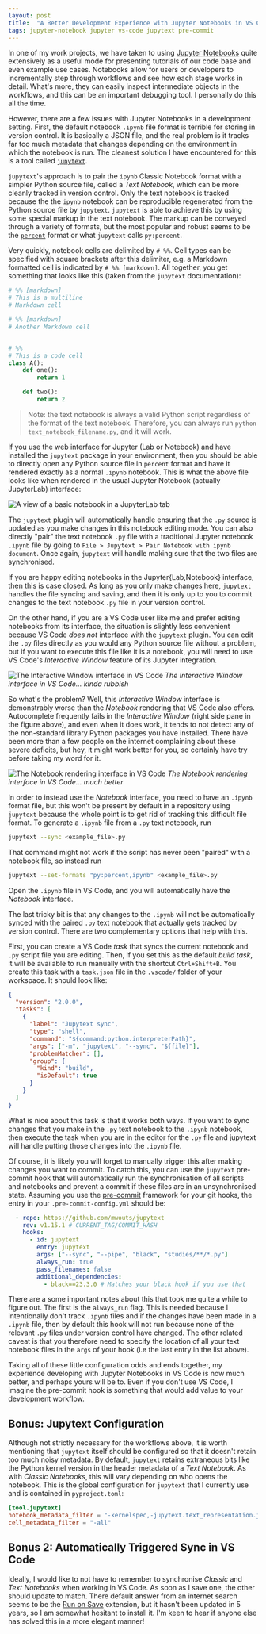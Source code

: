 ```yaml
---
layout: post
title:  "A Better Development Experience with Jupyter Notebooks in VS Code"
tags: jupyter-notebook jupyter vs-code jupytext pre-commit
---
```


In one of my work projects, we have taken to using
[Jupyter Notebooks](https://jupyter-notebook.readthedocs.io/en/stable/)
quite extensively as a useful mode for presenting tutorials of our code base and even example use
cases. Notebooks allow for users or developers to incrementally step through workflows and see how
each stage works in detail. What's more, they can easily inspect intermediate objects in the
workflows, and this can be an important debugging tool. I personally do this all the time.

However, there are a few issues with Jupyter Notebooks in a development setting. First, the default
notebook `.ipynb` file format is terrible for storing in version control. It is basically a JSON
file, and the real problem is it tracks far too much metadata that changes depending on the
environment in which the notebook is run. The cleanest solution I have encountered for this is a
tool called [`jupytext`](https://jupytext.readthedocs.io/en/latest).

`jupytext`'s approach is to pair the `ipynb` Classic Notebook format with a simpler Python source
file, called a *Text Notebook*, which can be more cleanly tracked in version control. Only the
text notebook is tracked because the the `ipynb` notebook can be reproducible regenerated from
the Python source file by `jupytext`. `jupytext` is able to achieve this by using some special
markup in the text notebook. The markup can be conveyed through a variety of formats, but the most
popular and robust seems to be
the [`percent`](https://jupytext.readthedocs.io/en/latest/formats-scripts.html#the-percent-format)
format or what `jupytext` calls `py:percent`.

Very quickly, notebook cells are delimited by `# %%`. Cell types can be specified with square
brackets after this delimiter, e.g. a Markdown formatted cell is indicated by `# %% [markdown]`.
All together, you get something that looks like this (taken from the `jupytext` documentation):

```python
# %% [markdown]
# This is a multiline
# Markdown cell

# %% [markdown]
# Another Markdown cell


# %%
# This is a code cell
class A():
    def one():
        return 1

    def two():
        return 2
```

> Note: the text notebook is always a valid Python script regardless of the format of the text
> notebook. Therefore, you can always run `python text_notebook_filename.py`, and it will work.

If you use the web interface for Jupyter (Lab or Notebook) and have installed the `jupytext` package
in your environment, then you should be able to directly open any Python source file in `percent`
format and have it rendered exactly as a normal `.ipynb` notebook.  This is what the above file
looks like when rendered in the usual Jupyter Notebook (actually JupyterLab) interface:

![A view of a basic notebook in a JupyterLab tab](/assets/images/jupyterlab_notebook_view.png)

The `jupytext` plugin will automatically handle ensuring that the `.py` source is updated as you
make changes in this notebook editing mode. You can also directly "pair" the text notebook `.py`
file with a traditional Jupyter notebook `.ipynb` file by going to
`File > Jupytext > Pair Notebook with ipynb document`.
Once again, `jupytext` will handle making sure that the two files are synchronised.

If you are happy editing notebooks in the Jupyter{Lab,Notebook} interface, then this is case closed.
As long as you only make changes here, `jupytext` handles the file syncing and saving, and then it
is only up to you to commit changes to the text notebook `.py` file in your version control.

On the other hand, if you are a VS Code user like me and prefer editing notebooks from its
interface, the situation is slightly less convenient because VS Code *does not* interface with the
`jupytext` plugin. You can edit the `.py` files directly as you would any Python source file without
a problem, but if you want to execute this file like it is a notebook, you will need to use VS
Code's *Interactive Window* feature of its Jupyter integration.

![The Interactive Window interface in VS Code](/assets/images/vscode_interactive_window_interface.png)
*The Interactive Window interface in VS Code... kinda rubbish*

So what's the problem? Well, this *Interactive Window* interface is demonstrably worse than the
*Notebook* rendering that VS Code also offers. Autocomplete frequently fails in the *Interactive
Window* (right side pane in the figure above), and even when it does work, it tends to not detect
any of the non-standard library Python packages you have installed. There have been more than a few
people on the internet complaining about these severe deficits, but hey, it might work better for
you, so certainly have try before taking my word for it.

![The Notebook rendering interface in VS Code](/assets/images/vscode_notebook_rendering_interface.png)
*The Notebook rendering interface in VS Code... much better*

In order to instead use the *Notebook* interface, you need to have an `.ipynb` format file, but this
won't be present by default in a repository using `jupytext` because the whole point is to get rid
of tracking this difficult file format. To generate a `.ipynb` file from a `.py` text notebook, run

```bash
jupytext --sync <example_file>.py
```

That command might not work if the script has never been "paired" with a notebook file,
so instead run

```bash
jupytext --set-formats "py:percent,ipynb" <example_file>.py
```

Open the `.ipynb` file in VS Code, and you will automatically have the *Notebook* interface.

The last tricky bit is that any changes to the `.ipynb` will not be automatically synced
with the paired `.py` text notebook that actually gets tracked by version control.
There are two complementary options that help with this.

First,
you can create a VS Code *task* that syncs the current notebook and `.py` script file you are
editing. Then, if you set this as the default *build task*, it will be available to run manually
with the shortcut `Ctrl+Shift+B`.  You create this task with a `task.json` file in the `.vscode/`
folder of your workspace. It should look like:

```json
{
  "version": "2.0.0",
  "tasks": [
    {
      "label": "Jupytext sync",
      "type": "shell",
      "command": "${command:python.interpreterPath}",
      "args": ["-m", "jupytext", "--sync", "${file}"],
      "problemMatcher": [],
      "group": {
        "kind": "build",
        "isDefault": true
      }
    }
  ]
}
```

What is nice about this task is that it works both ways. If you want to sync changes that you make
in the `.py` text notebook to the `.ipynb` notebook, then execute the task when you are in the
editor for the `.py` file and jupytext will handle putting those changes into the `.ipynb` file.

Of course, it is likely you will forget to manually trigger this after making changes you want to
commit. To catch this, you can use the `jupytext` pre-commit hook that will automatically run the
synchronisation of all scripts and notebooks and prevent a commit if these files are in an
unsynchronised state. Assuming you use the [pre-commit](https://pre-commit.com/) framework for your
git hooks, the entry in your `.pre-commit-config.yml` should be:

```yaml
  - repo: https://github.com/mwouts/jupytext
    rev: v1.15.1 # CURRENT_TAG/COMMIT_HASH
    hooks:
      - id: jupytext
        entry: jupytext
        args: ["--sync", "--pipe", "black", "studies/**/*.py"]
        always_run: true
        pass_filenames: false
        additional_dependencies:
          - black==23.3.0 # Matches your black hook if you use that
```

There are a some important notes about this that took me quite a while to figure out. The first is
the `always_run` flag. This is needed because I intentionally don't track `.ipynb` files and if the
changes have been made in a `.ipynb` file, then by default this hook will not run because none of
the relevant `.py` files under version control have changed. The other related caveat is that you
therefore need to specify the location of all your text notebook files in the `args` of your hook
(i.e the last entry in the list above).

Taking all of these little configuration odds and ends together, my experience developing with
Jupyter Notebooks in VS Code is now much better, and perhaps yours will be to. Even if you don't use
VS Code, I imagine the pre-commit hook is something that would add value to your development
workflow.

## Bonus: Jupytext Configuration

Although not strictly necessary for the workflows above, it is worth mentioning that `jupytext`
itself should be configured so that it doesn't retain too much noisy metadata. By default,
`jupytext` retains extraneous bits like the Python kernel version in the header metadata of a *Text
Notebook*. As with *Classic Notebooks*, this will vary depending on who opens the notebook. This is
the global configuration for `jupytext` that I currently use and is contained in `pyproject.toml`:

```toml
[tool.jupytext]
notebook_metadata_filter = "-kernelspec,-jupytext.text_representation.jupytext_version"
cell_metadata_filter = "-all"
```

## Bonus 2: Automatically Triggered Sync in VS Code

Ideally, I would like to not have to remember to synchronise *Classic* and *Text Notebooks* when
working in VS Code. As soon as I save one, the other should update to match. There default answer
from an internet search seems to be the [Run on
Save](https://marketplace.visualstudio.com/items?itemName=emeraldwalk.RunOnSave) extension, but it
hasn't been updated in 5 years, so I am somewhat hesitant to install it. I'm keen to hear if anyone
else has solved this in a more elegant manner!
